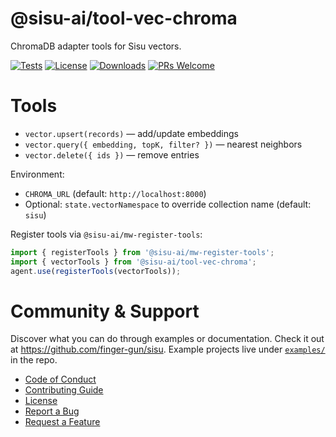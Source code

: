 # @sisu-ai/tool-vec-chroma

ChromaDB adapter tools for Sisu vectors. 

[![Tests](https://github.com/finger-gun/sisu/actions/workflows/tests.yml/badge.svg?branch=main)](https://github.com/finger-gun/sisu/actions/workflows/tests.yml)
[![License](https://img.shields.io/badge/license-Apache--2.0-blue)](https://github.com/finger-gun/sisu/blob/main/LICENSE)
[![Downloads](https://img.shields.io/npm/dm/%40sisu-ai%2Ftool-vec-chroma)](https://www.npmjs.com/package/@sisu-ai/tool-vec-chroma)
[![PRs Welcome](https://img.shields.io/badge/PRs-welcome-brightgreen.svg)](https://github.com/finger-gun/sisu/blob/main/CONTRIBUTING.md)


# Tools

- `vector.upsert(records)` — add/update embeddings
- `vector.query({ embedding, topK, filter? })` — nearest neighbors
- `vector.delete({ ids })` — remove entries

Environment:
- `CHROMA_URL` (default: `http://localhost:8000`)
- Optional: `state.vectorNamespace` to override collection name (default: `sisu`)

Register tools via `@sisu-ai/mw-register-tools`:

```ts
import { registerTools } from '@sisu-ai/mw-register-tools';
import { vectorTools } from '@sisu-ai/tool-vec-chroma';
agent.use(registerTools(vectorTools));
```


# Community & Support

Discover what you can do through examples or documentation. Check it out at https://github.com/finger-gun/sisu. Example projects live under [`examples/`](https://github.com/finger-gun/sisu/tree/main/examples) in the repo.


- [Code of Conduct](https://github.com/finger-gun/sisu/blob/main/CODE_OF_CONDUCT.md)
- [Contributing Guide](https://github.com/finger-gun/sisu/blob/main/CONTRIBUTING.md)
- [License](https://github.com/finger-gun/sisu/blob/main/LICENSE)
- [Report a Bug](https://github.com/finger-gun/sisu/issues/new?template=bug_report.md)
- [Request a Feature](https://github.com/finger-gun/sisu/issues/new?template=feature_request.md)
